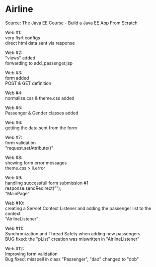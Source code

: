 # Airline

Source: The Java EE Course - Build a Java EE App From Scratch

Web #1:\
	very fisrt configs\
	direct html data sent via response

Web #2:\
	"views" added\
	forwarding to add_passenger.jsp

Web #3:\
	form added\
	POST & GET definition

Web #4:\
	normalize.css & theme.css added

Web #5:\
	Passenger & Gender classes added

Web #6:\
	getting the data sent from the form

Web #7:\
	form validation\
	"request.setAttribute()"

Web #8:\
	showing form error messages\
	theme.css > li.error

Web #9:\
	handling successfull form submission #1\
	response.sendRedirect("");\
	"MainPage"

Web #10:\
	creating a Servlet Context Listener and adding the passenger list to the context\
	"AirlineListener"

Web #11:\
	Synchronization and Thread Safety when adding new passengers\
	BUG fixed: the "pList" creation was miswritten in "AirlineListener"

Web #12:\
	Improving form validation\
	Bug fixed: misspell in class "Passenger", "dao" changed to "dob"